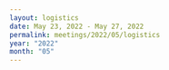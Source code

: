 ```yaml
---
layout: logistics
date: May 23, 2022 - May 27, 2022
permalink: meetings/2022/05/logistics
year: "2022"
month: "05"
---
```



